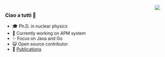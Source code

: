 <img align="right" src="https://github-readme-stats.vercel.app/api?username=lujiajing1126&show_icons=true&icon_color=CE1D2D&text_color=718096&bg_color=00000000&hide_title=true&hide_border=true" />

### Ciao a tutti 👋

- 🎓 Ph.D. in nuclear physics
- 🔭 Currently working on APM system
- ✨ Focus on Java and Go
- 😺 Open source contributor
- 📝 [Publications](https://ui.adsabs.harvard.edu/user/libraries/nNEKWmqEROSde1Gf4tww2Q)
